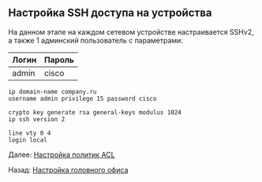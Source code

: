 ## Настройка SSH доступа на устройства

На данном этапе на каждом сетевом устройстве настраивается SSHv2, а также 1 админский пользователь с параметрами:

| Логин | Пароль |
| ---   | ---    |
| admin | cisco |

```
ip domain-name company.ru
username admin privilege 15 password cisco

crypto key generate rsa general-keys modulus 1024
ip ssh version 2

line vty 0 4
login local
```

Далее: [Настройка политик ACL](./acl_settings.md)

Назад: [Настройка головного офиса](./main_office.md)